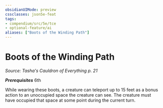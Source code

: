 ```yaml
---
obsidianUIMode: preview
cssclasses: json5e-feat
tags:
- compendium/src/5e/tce
- optional-feature/ai
aliases: ["Boots of the Winding Path"]
---
```

# Boots of the Winding Path
*Source: Tasha's Cauldron of Everything p. 21*  

***Prerequisites*** 6th

While wearing these boots, a creature can teleport up to 15 feet as a bonus action to an unoccupied space the creature can see. The creature must have occupied that space at some point during the current turn.